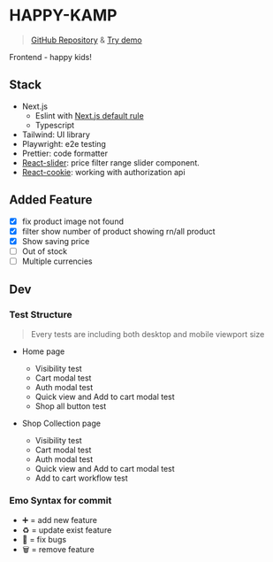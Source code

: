 # HAPPY-KAMP

> [GitHub Repository](https://github.com/61130061/happy-kamp) & [Try demo](https://happy-kamp.vercel.app)

Frontend - happy kids!

## Stack

- Next.js
  - Eslint with [Next.js default rule](https://nextjs.org/docs/basic-features/eslint)
  - Typescript
- Tailwind: UI library
- Playwright: e2e testing
- Prettier: code formatter
- [React-slider](https://zillow.github.io/react-slider/#reactsliderhttps://zillow.github.io/react-slider): price filter range slider component.
- [React-cookie](https://github.com/reactivestack/cookies.git): working with authorization api

## Added Feature

- [x] fix product image not found
- [x] filter show number of product showing rn/all product
- [x] Show saving price
- [ ] Out of stock
- [ ] Multiple currencies

## Dev

### Test Structure

> Every tests are including both desktop and mobile viewport size

- Home page

  - Visibility test
  - Cart modal test
  - Auth modal test
  - Quick view and Add to cart modal test
  - Shop all button test

- Shop Collection page
  - Visibility test
  - Cart modal test
  - Auth modal test
  - Quick view and Add to cart modal test
  - Add to cart workflow test

### Emo Syntax for commit

- ➕ = add new feature
- ♻️ = update exist feature
- 🔨 = fix bugs
- 🗑 = remove feature
